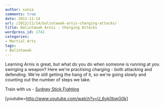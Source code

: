 ```yaml
---
author: sonia
comments: true
date: 2012-11-14
url: /2012/11/14/balintawak-arnis-charging-attacks/
title: Balintawak Arnis - Charging Attacks
wordpress_id: 1742
categories:
- Martial Arts
tags:
- Balintawak
---
```


Learning Arnis is great, but what do you do when someone is running at you swinging a weapon? Here we're practising charging - both attacking and defending. We're still getting the hang of it, so we're going slowly and counting out the number of steps we take.

Train with us - [Sydney Stick Fighting](http://www.meetup.com/sydney-stick-fighting)

[youtube=http://www.youtube.com/watch?v=U_6yk0bwG0k]


